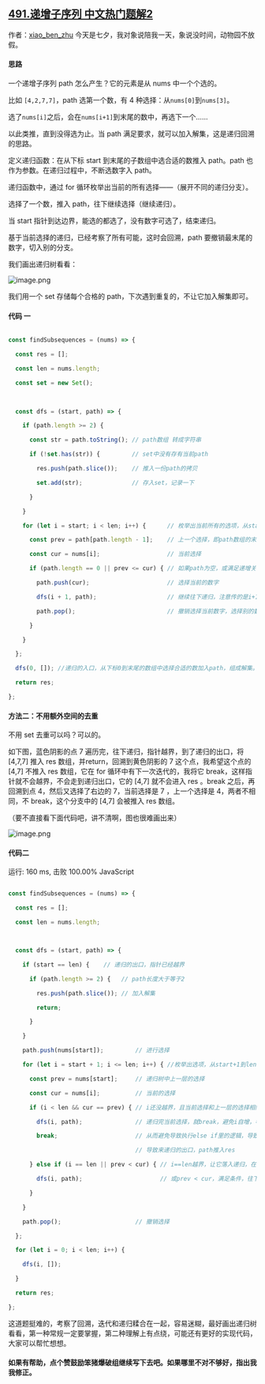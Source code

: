 ## [491.递增子序列 中文热门题解2](https://leetcode.cn/problems/non-decreasing-subsequences/solutions/100000/liang-chong-dfshui-su-xie-fa-hou-zhe-bu-yong-e-wai)

作者：[xiao_ben_zhu](https://leetcode.cn/u/xiao_ben_zhu)
今天是七夕，我对象说陪我一天，象说没时间，动物园不放假。
#### 思路
一个递增子序列 path 怎么产生？它的元素是从 nums 中一个个选的。
比如 `[4,2,7,7]`，path 选第一个数，有 4 种选择：从`nums[0]`到`nums[3]`。
选了`nums[i]`之后，会在`nums[i+1]`到末尾的数中，再选下一个……
以此类推，直到没得选为止。当 path 满足要求，就可以加入解集，这是递归回溯的思路。

定义递归函数：在从下标 start 到末尾的子数组中选合适的数推入 path。path 也作为参数。在递归过程中，不断选数字入 path。

递归函数中，通过 for 循环枚举出当前的所有选择——（展开不同的递归分支）。

选择了一个数，推入 path，往下继续选择（继续递归）。

当 start 指针到达边界，能选的都选了，没有数字可选了，结束递归。

基于当前选择的递归，已经考察了所有可能，这时会回溯，path 要撤销最末尾的数字，切入别的分支。

我们画出递归树看看：

![image.png](https://pic.leetcode-cn.com/1598311048-oRbzUq-image.png)

我们用一个 set 存储每个合格的 path，下次遇到重复的，不让它加入解集即可。

#### 代码 一
```js
const findSubsequences = (nums) => {
  const res = [];
  const len = nums.length;
  const set = new Set();
  
  const dfs = (start, path) => {
    if (path.length >= 2) {
      const str = path.toString(); // path数组 转成字符串
      if (!set.has(str)) {         // set中没有存有当前path
        res.push(path.slice());    // 推入一份path的拷贝
        set.add(str);              // 存入set，记录一下
      }
    }
    for (let i = start; i < len; i++) {      // 枚举出当前所有的选项，从start到末尾
      const prev = path[path.length - 1];    // 上一个选择，即path数组的末尾元素
      const cur = nums[i];                   // 当前选择
      if (path.length == 0 || prev <= cur) { // 如果path为空，或满足递增关系，则可选择
        path.push(cur);                      // 选择当前的数字
        dfs(i + 1, path);                    // 继续往下递归，注意传的是i+1
        path.pop();                          // 撤销选择当前数字，选择别的数字
      }
    }
  };
  dfs(0, []); //递归的入口，从下标0到末尾的数组中选择合适的数加入path，组成解集。初始path是空数组
  return res;
};
```
#### 方法二：不用额外空间的去重
不用 set 去重可以吗？可以的。
如下图，蓝色阴影的点 7 遍历完，往下递归，指针越界，到了递归的出口，将 [4,7,7] 推入 res 数组，并return，回溯到黄色阴影的 7 这个点，我希望这个点的 [4,7] 不推入 res 数组，它在 for 循环中有下一次迭代的，我将它 break，这样指针就不会越界，不会走到递归出口，它的 [4,7] 就不会进入 res 。break 之后，再回溯到点 4，然后又选择了右边的 7，当前选择是 7 ，上一个选择是 4，两者不相同，不 break，这个分支中的 [4,7] 会被推入 res 数组。

（要不直接看下面代码吧，讲不清啊，图也很难画出来）

![image.png](https://pic.leetcode-cn.com/1598336752-UjCTGe-image.png)

#### 代码二
运行: 160 ms, 击败 100.00% JavaScript 
```js
const findSubsequences = (nums) => {
  const res = [];
  const len = nums.length;

  const dfs = (start, path) => {
    if (start == len) {    // 递归的出口，指针已经越界
      if (path.length >= 2) {   // path长度大于等于2
        res.push(path.slice()); // 加入解集
        return;
      }
    }
    path.push(nums[start]);         // 进行选择
    for (let i = start + 1; i <= len; i++) { //枚举出选项，从start+1到len都可以选
      const prev = nums[start];     // 递归树中上一层的选择
      const cur = nums[i];          // 当前的选择
      if (i < len && cur == prev) { // i还没越界，且当前选择和上一层的选择相同
        dfs(i, path);               // 递归完当前选择，就break，避免i自增，导致i==len
        break;                      // 从而避免导致执行else if里的逻辑，导致start==len
                                    // 导致来递归的出口，path推入res
      } else if (i == len || prev < cur) { // i==len越界，让它落入递归，在递归的出口中return
        dfs(i, path);                      // 或prev < cur，满足条件，往下递归
      }
    }
    path.pop();                     // 撤销选择
  };
  for (let i = 0; i < len; i++) {
    dfs(i, []);
  }
  return res;
};
```
这道题挺难的，考察了回溯，迭代和递归糅合在一起，容易迷糊，最好画出递归树看看，第一种常规一定要掌握，第二种理解上有点绕，可能还有更好的实现代码，大家可以帮忙想想。
#### 如果有帮助，点个赞鼓励笨猪爆破组继续写下去吧。如果哪里不对不够好，指出我我修正。


